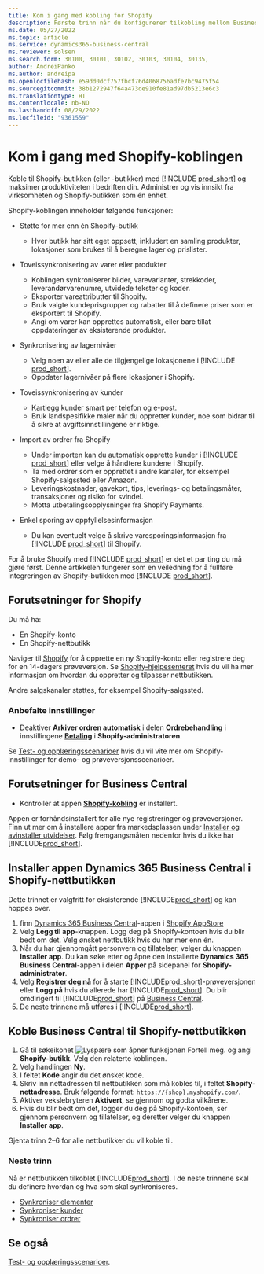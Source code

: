 ```yaml
---
title: Kom i gang med kobling for Shopify
description: Første trinn når du konfigurerer tilkobling mellom Business Central og Shopify
ms.date: 05/27/2022
ms.topic: article
ms.service: dynamics365-business-central
ms.reviewer: solsen
ms.search.form: 30100, 30101, 30102, 30103, 30104, 30135,
author: AndreiPanko
ms.author: andreipa
ms.openlocfilehash: e59dd0dcf757fbcf76d4068756adfe7bc9475f54
ms.sourcegitcommit: 38b1272947f64a473de910fe81ad97db5213e6c3
ms.translationtype: HT
ms.contentlocale: nb-NO
ms.lasthandoff: 08/29/2022
ms.locfileid: "9361559"
---
```

# <a name="get-started-with-the-shopify-connector"></a>Kom i gang med Shopify-koblingen

Koble til Shopify-butikken (eller -butikker) med [!INCLUDE [prod_short](../includes/prod_short.md)] og maksimer produktiviteten i bedriften din. Administrer og vis innsikt fra virksomheten og Shopify-butikken som én enhet. 

Shopify-koblingen inneholder følgende funksjoner:

- Støtte for mer enn én Shopify-butikk  

  - Hver butikk har sitt eget oppsett, inkludert en samling produkter, lokasjoner som brukes til å beregne lager og prislister.  
- Toveissynkronisering av varer eller produkter  

  - Koblingen synkroniserer bilder, varevarianter, strekkoder, leverandørvarenumre, utvidede tekster og koder.  
  -    Eksporter vareattributter til Shopify.  
  -    Bruk valgte kundeprisgrupper og rabatter til å definere priser som er eksportert til Shopify.  
  -    Angi om varer kan opprettes automatisk, eller bare tillat oppdateringer av eksisterende produkter.  
- Synkronisering av lagernivåer  

  -    Velg noen av eller alle de tilgjengelige lokasjonene i [!INCLUDE [prod_short](../includes/prod_short.md)].  
  -    Oppdater lagernivåer på flere lokasjoner i Shopify.  
- Toveissynkronisering av kunder  

  -    Kartlegg kunder smart per telefon og e-post.  
  -    Bruk landspesifikke maler når du oppretter kunder, noe som bidrar til å sikre at avgiftsinnstillingene er riktige.  
- Import av ordrer fra Shopify  

  -    Under importen kan du automatisk opprette kunder i [!INCLUDE [prod_short](../includes/prod_short.md)] eller velge å håndtere kundene i Shopify.  
  -    Ta med ordrer som er opprettet i andre kanaler, for eksempel Shopify-salgssted eller Amazon.  
  -    Leveringskostnader, gavekort, tips, leverings- og betalingsmåter, transaksjoner og risiko for svindel.  
  - Motta utbetalingsopplysninger fra Shopify Payments.  
- Enkel sporing av oppfyllelsesinformasjon  

  -    Du kan eventuelt velge å skrive varesporingsinformasjon fra [!INCLUDE [prod_short](../includes/prod_short.md)] til Shopify.  

For å bruke Shopify med [!INCLUDE [prod_short](../includes/prod_short.md)] er det et par ting du må gjøre først. Denne artikkelen fungerer som en veiledning for å fullføre integreringen av Shopify-butikken med [!INCLUDE [prod_short](../includes/prod_short.md)].

## <a name="prerequisites-for-shopify"></a>Forutsetninger for Shopify

Du må ha:

- En Shopify-konto
- En Shopify-nettbutikk

Naviger til [Shopify](https://www.shopify.com/) for å opprette en ny Shopify-konto eller registrere deg for en 14-dagers prøveversjon. Se [Shopify-hjelpesenteret](https://help.shopify.com/) hvis du vil ha mer informasjon om hvordan du oppretter og tilpasser nettbutikken.
  
Andre salgskanaler støttes, for eksempel Shopify-salgssted.

### <a name="recommended-settings"></a>Anbefalte innstillinger

- Deaktiver **Arkiver ordren automatisk** i delen **Ordrebehandling** i innstillingene [**Betaling**](https://www.shopify.com/admin/settings/checkout) i **Shopify-administratoren**.

Se [Test- og opplæringsscenarioer](/dynamics365/business-central/dev-itpro/administration/admin-shopify-connector#preparation) hvis du vil vite mer om Shopify-innstillinger for demo- og prøveversjonsscenarioer.

## <a name="prerequisites-for-business-central"></a>Forutsetninger for Business Central

- Kontroller at appen **[Shopify-kobling](https://go.microsoft.com/fwlink/?linkid=2196238)** er installert.

Appen er forhåndsinstallert for alle nye registreringer og prøveversjoner. Finn ut mer om å installere apper fra markedsplassen under [Installer og avinstaller utvidelser](../ui-extensions-install-uninstall.md#install). Følg fremgangsmåten nedenfor hvis du ikke har [!INCLUDE[prod_short](../includes/prod_short.md)].

## <a name="installing-the-dynamics-365-business-central-app-to-your-shopify-online-store"></a>Installer appen **Dynamics 365 Business Central** i Shopify-nettbutikken

Dette trinnet er valgfritt for eksisterende [!INCLUDE[prod_short](../includes/prod_short.md)] og kan hoppes over.

1. finn [Dynamics 365 Business Central](https://apps.shopify.com/dynamics-365-business-central)-appen i [Shopify AppStore](https://apps.shopify.com/)
2. Velg **Legg til app**-knappen. Logg deg på Shopify-kontoen hvis du blir bedt om det. Velg ønsket nettbutikk hvis du har mer enn én.
3. Når du har gjennomgått personvern og tillatelser, velger du knappen **Installer app**.
  Du kan søke etter og åpne den installerte **Dynamics 365 Business Central**-appen i delen **Apper** på sidepanel for **Shopify-administrator**.
4. Velg **Registrer deg nå** for å starte [!INCLUDE[prod_short](../includes/prod_short.md)]-prøveversjonen eller **Logg på** hvis du allerede har [!INCLUDE[prod_short](../includes/prod_short.md)]. Du blir omdirigert til [!INCLUDE[prod_short](../includes/prod_short.md)] på [Business Central](https://businesscentral.dynamics.com).
5. De neste trinnene må utføres i [!INCLUDE[prod_short](../includes/prod_short.md)].

## <a name="connecting-business-central-to-the-shopify-online-store"></a>Koble Business Central til Shopify-nettbutikken

1. Gå til søkeikonet ![Lyspære som åpner funksjonen Fortell meg.](../media/ui-search/search_small.png "Fortell hva du vil gjøre") og angi **Shopify-butikk**. Velg den relaterte koblingen.
2. Velg handlingen **Ny**.  
3. I feltet **Kode** angir du det ønsket kode.  
4. Skriv inn nettadressen til nettbutikken som må kobles til, i feltet **Shopify-nettadresse**. Bruk følgende format: `https://{shop}.myshopify.com/`.
5. Aktiver vekslebryteren **Aktivert**, se gjennom og godta vilkårene.
6. Hvis du blir bedt om det, logger du deg på Shopify-kontoen, ser gjennom personvern og tillatelser, og deretter velger du knappen **Installer app**.

Gjenta trinn 2–6 for alle nettbutikker du vil koble til.

### <a name="next-steps"></a>Neste trinn

Nå er nettbutikken tilkoblet [!INCLUDE[prod_short](../includes/prod_short.md)]. I de neste trinnene skal du definere hvordan og hva som skal synkroniseres.

- [Synkroniser elementer](synchronize-items.md)
- [Synkroniser kunder](synchronize-customers.md)
- [Synkroniser ordrer](synchronize-orders.md)

## <a name="see-also"></a>Se også

[Test- og opplæringsscenarioer](/dynamics365/business-central/dev-itpro/administration/admin-shopify-connector).

